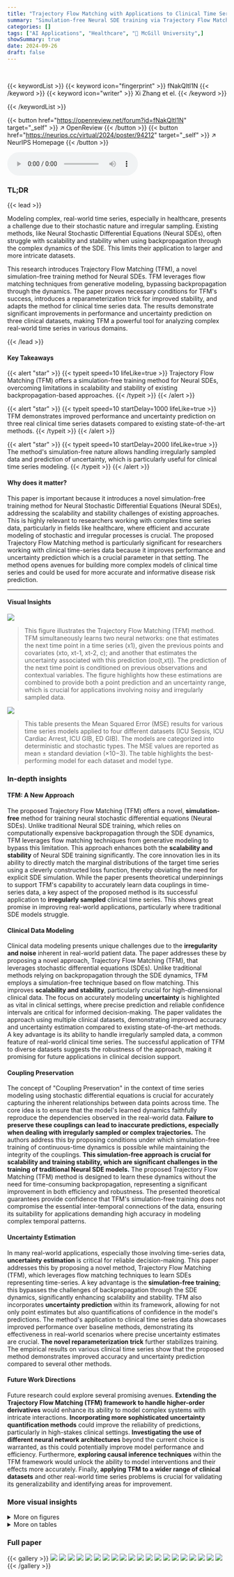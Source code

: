 ```yaml
---
title: "Trajectory Flow Matching with Applications to Clinical Time Series Modelling"
summary: "Simulation-free Neural SDE training via Trajectory Flow Matching unlocks scalability and stability for modeling complex real-world time series, particularly in clinical settings."
categories: []
tags: ["AI Applications", "Healthcare", "🏢 McGill University",]
showSummary: true
date: 2024-09-26
draft: false
---
```


<br>

{{< keywordList >}}
{{< keyword icon="fingerprint" >}} fNakQltI1N {{< /keyword >}}
{{< keyword icon="writer" >}} Xi Zhang et el. {{< /keyword >}}
 
{{< /keywordList >}}

{{< button href="https://openreview.net/forum?id=fNakQltI1N" target="_self" >}}
↗ OpenReview
{{< /button >}}
{{< button href="https://neurips.cc/virtual/2024/poster/94212" target="_self" >}}
↗ NeurIPS Homepage
{{< /button >}}


<audio controls>
    <source src="https://ai-paper-reviewer.com/fNakQltI1N/podcast.wav" type="audio/wav">
    Your browser does not support the audio element.
</audio>


### TL;DR


{{< lead >}}

Modeling complex, real-world time series, especially in healthcare, presents a challenge due to their stochastic nature and irregular sampling.  Existing methods, like Neural Stochastic Differential Equations (Neural SDEs), often struggle with scalability and stability when using backpropagation through the complex dynamics of the SDE.  This limits their application to larger and more intricate datasets.



This research introduces Trajectory Flow Matching (TFM), a novel simulation-free training method for Neural SDEs. TFM leverages flow matching techniques from generative modeling, bypassing backpropagation through the dynamics.  The paper proves necessary conditions for TFM's success, introduces a reparameterization trick for improved stability, and adapts the method for clinical time series data.  The results demonstrate significant improvements in performance and uncertainty prediction on three clinical datasets, making TFM a powerful tool for analyzing complex real-world time series in various domains.

{{< /lead >}}


#### Key Takeaways

{{< alert "star" >}}
{{< typeit speed=10 lifeLike=true >}} Trajectory Flow Matching (TFM) offers a simulation-free training method for Neural SDEs, overcoming limitations in scalability and stability of existing backpropagation-based approaches. {{< /typeit >}}
{{< /alert >}}

{{< alert "star" >}}
{{< typeit speed=10 startDelay=1000 lifeLike=true >}} TFM demonstrates improved performance and uncertainty prediction on three real clinical time series datasets compared to existing state-of-the-art methods. {{< /typeit >}}
{{< /alert >}}

{{< alert "star" >}}
{{< typeit speed=10 startDelay=2000 lifeLike=true >}} The method's simulation-free nature allows handling irregularly sampled data and prediction of uncertainty, which is particularly useful for clinical time series modeling. {{< /typeit >}}
{{< /alert >}}

#### Why does it matter?
This paper is important because it introduces a novel simulation-free training method for Neural Stochastic Differential Equations (Neural SDEs), addressing the scalability and stability challenges of existing approaches.  This is highly relevant to researchers working with complex time series data, particularly in fields like healthcare, where efficient and accurate modeling of stochastic and irregular processes is crucial. The proposed Trajectory Flow Matching method is particularly significant for researchers working with clinical time-series data because it improves performance and uncertainty prediction which is a crucial parameter in that setting. The method opens avenues for building more complex models of clinical time series and could be used for more accurate and informative disease risk prediction.

------
#### Visual Insights



![](https://ai-paper-reviewer.com/fNakQltI1N/figures_1_1.jpg)

> This figure illustrates the Trajectory Flow Matching (TFM) method.  TFM simultaneously learns two neural networks: one that estimates the next time point in a time series (x1), given the previous points and covariates (xto, xt-1, xt-2, c); and another that estimates the uncertainty associated with this prediction (σo(t,xt)). The prediction of the next time point is conditioned on previous observations and contextual variables. The figure highlights how these estimations are combined to provide both a point prediction and an uncertainty range, which is crucial for applications involving noisy and irregularly sampled data.





![](https://ai-paper-reviewer.com/fNakQltI1N/tables_7_1.jpg)

> This table presents the Mean Squared Error (MSE) results for various time series models applied to four different datasets (ICU Sepsis, ICU Cardiac Arrest, ICU GIB, ED GIB). The models are categorized into deterministic and stochastic types.  The MSE values are reported as mean ± standard deviation (×10−3). The table highlights the best-performing model for each dataset and model type.





### In-depth insights


#### TFM: A New Approach
The proposed Trajectory Flow Matching (TFM) offers a novel, **simulation-free** method for training neural stochastic differential equations (Neural SDEs).  Unlike traditional Neural SDE training, which relies on computationally expensive backpropagation through the SDE dynamics, TFM leverages flow matching techniques from generative modeling to bypass this limitation. This approach enhances both the **scalability and stability** of Neural SDE training significantly.  The core innovation lies in its ability to directly match the marginal distributions of the target time series using a cleverly constructed loss function, thereby obviating the need for explicit SDE simulation.  While the paper presents theoretical underpinnings to support TFM's capability to accurately learn data couplings in time-series data, a key aspect of the proposed method is its successful application to **irregularly sampled** clinical time series. This shows great promise in improving real-world applications, particularly where traditional SDE models struggle.

#### Clinical Data Modeling
Clinical data modeling presents unique challenges due to the **irregularity and noise** inherent in real-world patient data.  The paper addresses these by proposing a novel approach, Trajectory Flow Matching (TFM), that leverages stochastic differential equations (SDEs).  Unlike traditional methods relying on backpropagation through the SDE dynamics, TFM employs a simulation-free technique based on flow matching. This improves **scalability and stability**, particularly crucial for high-dimensional clinical data.  The focus on accurately modeling **uncertainty** is highlighted as vital in clinical settings, where precise prediction and reliable confidence intervals are critical for informed decision-making. The paper validates the approach using multiple clinical datasets, demonstrating improved accuracy and uncertainty estimation compared to existing state-of-the-art methods.  A key advantage is its ability to handle irregularly sampled data, a common feature of real-world clinical time series.  The successful application of TFM to diverse datasets suggests the robustness of the approach, making it promising for future applications in clinical decision support.

#### Coupling Preservation
The concept of "Coupling Preservation" in the context of time series modeling using stochastic differential equations is crucial for accurately capturing the inherent relationships between data points across time.  The core idea is to ensure that the model's learned dynamics faithfully reproduce the dependencies observed in the real-world data.  **Failure to preserve these couplings can lead to inaccurate predictions, especially when dealing with irregularly sampled or complex trajectories.** The authors address this by proposing conditions under which simulation-free training of continuous-time dynamics is possible while maintaining the integrity of the couplings. **This simulation-free approach is crucial for scalability and training stability, which are significant challenges in the training of traditional Neural SDE models.**  The proposed Trajectory Flow Matching (TFM) method is designed to learn these dynamics without the need for time-consuming backpropagation, representing a significant improvement in both efficiency and robustness.  The presented theoretical guarantees provide confidence that TFM's simulation-free training does not compromise the essential inter-temporal connections of the data, ensuring its suitability for applications demanding high accuracy in modeling complex temporal patterns.

#### Uncertainty Estimation
In many real-world applications, especially those involving time-series data, **uncertainty estimation** is critical for reliable decision-making.  This paper addresses this by proposing a novel method, Trajectory Flow Matching (TFM), which leverages flow matching techniques to learn SDEs representing time-series.  A key advantage is the **simulation-free training**; this bypasses the challenges of backpropagation through the SDE dynamics, significantly enhancing scalability and stability.  TFM also incorporates **uncertainty prediction** within its framework, allowing for not only point estimates but also quantifications of confidence in the model's predictions. The method's application to clinical time series data showcases improved performance over baseline methods, demonstrating its effectiveness in real-world scenarios where precise uncertainty estimates are crucial.  **The novel reparameterization trick** further stabilizes training. The empirical results on various clinical time series show that the proposed method demonstrates improved accuracy and uncertainty prediction compared to several other methods.

#### Future Work Directions
Future research could explore several promising avenues.  **Extending the Trajectory Flow Matching (TFM) framework to handle higher-order derivatives** would enhance its ability to model complex systems with intricate interactions.  **Incorporating more sophisticated uncertainty quantification methods** could improve the reliability of predictions, particularly in high-stakes clinical settings.  **Investigating the use of different neural network architectures** beyond the current choice is warranted, as this could potentially improve model performance and efficiency.  Furthermore, **exploring causal inference techniques** within the TFM framework would unlock the ability to model interventions and their effects more accurately.  Finally, **applying TFM to a wider range of clinical datasets** and other real-world time series problems is crucial for validating its generalizability and identifying areas for improvement.


### More visual insights

<details>
<summary>More on figures
</summary>


![](https://ai-paper-reviewer.com/fNakQltI1N/figures_5_1.jpg)

> This figure compares the performance of three different models on a 1D harmonic oscillator task. The models are: TFM-ODE with memory, TFM-ODE without memory, and Aligned FM. The x-axis represents time, and the y-axis represents the oscillator's position. The figure shows that TFM-ODE with memory is able to fit the data much better than the other two models, especially in regions where the trajectories intersect.


![](https://ai-paper-reviewer.com/fNakQltI1N/figures_7_1.jpg)

> This figure compares the performance of three different models on a 1D harmonic oscillator task where trajectories cross each other.  The left panel shows the results of TFM-ODE with a memory of 3, demonstrating its ability to accurately predict the crossing trajectories. The middle panel shows the results of TFM-ODE without memory, highlighting the importance of memory in capturing trajectory interactions. The right panel shows the performance of Aligned FM, illustrating that it struggles to accurately model the crossing trajectories.


![](https://ai-paper-reviewer.com/fNakQltI1N/figures_17_1.jpg)

> This figure compares the performance of three different models on a 1D harmonic oscillator task.  The task involves predicting the trajectory of a damped harmonic oscillator with varying damping coefficients, resulting in intersecting trajectories.  The left panel shows the results of the proposed TFM-ODE model with memory (i.e., using past observations in the prediction), demonstrating accurate prediction of the intersecting trajectories. The middle panel shows the same model without memory, which fails to accurately predict the trajectories.  The right panel shows the performance of a baseline Aligned FM model, which also fails to correctly predict the intersecting trajectories.  The figure demonstrates the importance of memory in accurately predicting complex, intersecting trajectories in time-series data.


![](https://ai-paper-reviewer.com/fNakQltI1N/figures_19_1.jpg)

> This figure shows the comparison of mean squared error (MSE) for different sigma values on ICU Sepsis and ICU GIB datasets.  The x-axis represents the sigma values, while the y-axis represents the mean MSE test. Two models are compared: TFM-ODE and TFM-ODE with memory. The shaded region indicates the standard deviation of the MSE across multiple runs. This figure helps illustrate the impact of varying sigma (noise parameter) and using memory (past observations) on model performance for different datasets.


![](https://ai-paper-reviewer.com/fNakQltI1N/figures_20_1.jpg)

> The figure compares the mean squared error (MSE) for different values of sigma (σ) for two different models, TFM-ODE and TFM.  The results are shown for two different datasets: ICU Sepsis and ICU GIB. It examines the impact of the noise parameter (sigma) on model performance. Each line represents a model with either 64 or 256 hidden units.


</details>




<details>
<summary>More on tables
</summary>


![](https://ai-paper-reviewer.com/fNakQltI1N/tables_7_2.jpg)
> This table presents the uncertainty test MSE loss for both TFM-ODE and TFM models across two different ICU datasets (ICU Sepsis and ICU Cardiac Arrest).  It shows the mean and standard deviation of the MSE loss for each model and dataset, highlighting the difference in uncertainty prediction performance between TFM-ODE and TFM.

![](https://ai-paper-reviewer.com/fNakQltI1N/tables_7_3.jpg)
> This table presents the Maximum Mean Discrepancy (MMD) results, a metric measuring the similarity between the predicted and true distributions of the next observation in the time series.  The results are separated into deterministic (top) and stochastic (bottom) models. The table compares the performance of several models (NeuralODE, TFM-ODE, NeuralSDE, and TFM) across four different datasets (ICU Sepsis, ICU Cardiac Arrest, ICU GIB, and ED GIB), highlighting the top-performing model for each dataset and model type.

![](https://ai-paper-reviewer.com/fNakQltI1N/tables_8_1.jpg)
> This table presents the Mean Squared Error (MSE) achieved by different models (deterministic and stochastic) on four different datasets.  The MSE is a measure of the difference between the model's predictions and the actual values. Lower MSE indicates better performance. The table is split into two sections: deterministic models and stochastic models, with the best performing model for each dataset highlighted in bold.  The results allow for a comparison of the performance of various models for time series prediction in different contexts.

</details>




### Full paper

{{< gallery >}}
<img src="https://ai-paper-reviewer.com/fNakQltI1N/1.png" class="grid-w50 md:grid-w33 xl:grid-w25" />
<img src="https://ai-paper-reviewer.com/fNakQltI1N/2.png" class="grid-w50 md:grid-w33 xl:grid-w25" />
<img src="https://ai-paper-reviewer.com/fNakQltI1N/3.png" class="grid-w50 md:grid-w33 xl:grid-w25" />
<img src="https://ai-paper-reviewer.com/fNakQltI1N/4.png" class="grid-w50 md:grid-w33 xl:grid-w25" />
<img src="https://ai-paper-reviewer.com/fNakQltI1N/5.png" class="grid-w50 md:grid-w33 xl:grid-w25" />
<img src="https://ai-paper-reviewer.com/fNakQltI1N/6.png" class="grid-w50 md:grid-w33 xl:grid-w25" />
<img src="https://ai-paper-reviewer.com/fNakQltI1N/7.png" class="grid-w50 md:grid-w33 xl:grid-w25" />
<img src="https://ai-paper-reviewer.com/fNakQltI1N/8.png" class="grid-w50 md:grid-w33 xl:grid-w25" />
<img src="https://ai-paper-reviewer.com/fNakQltI1N/9.png" class="grid-w50 md:grid-w33 xl:grid-w25" />
<img src="https://ai-paper-reviewer.com/fNakQltI1N/10.png" class="grid-w50 md:grid-w33 xl:grid-w25" />
<img src="https://ai-paper-reviewer.com/fNakQltI1N/11.png" class="grid-w50 md:grid-w33 xl:grid-w25" />
<img src="https://ai-paper-reviewer.com/fNakQltI1N/12.png" class="grid-w50 md:grid-w33 xl:grid-w25" />
<img src="https://ai-paper-reviewer.com/fNakQltI1N/13.png" class="grid-w50 md:grid-w33 xl:grid-w25" />
<img src="https://ai-paper-reviewer.com/fNakQltI1N/14.png" class="grid-w50 md:grid-w33 xl:grid-w25" />
<img src="https://ai-paper-reviewer.com/fNakQltI1N/15.png" class="grid-w50 md:grid-w33 xl:grid-w25" />
<img src="https://ai-paper-reviewer.com/fNakQltI1N/16.png" class="grid-w50 md:grid-w33 xl:grid-w25" />
<img src="https://ai-paper-reviewer.com/fNakQltI1N/17.png" class="grid-w50 md:grid-w33 xl:grid-w25" />
<img src="https://ai-paper-reviewer.com/fNakQltI1N/18.png" class="grid-w50 md:grid-w33 xl:grid-w25" />
<img src="https://ai-paper-reviewer.com/fNakQltI1N/19.png" class="grid-w50 md:grid-w33 xl:grid-w25" />
<img src="https://ai-paper-reviewer.com/fNakQltI1N/20.png" class="grid-w50 md:grid-w33 xl:grid-w25" />
{{< /gallery >}}